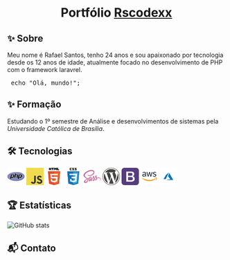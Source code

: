 <h1 align="center">Portfólio <a href="https://github.com/rscodexx">Rscodexx</a></h1>
  
<h2>✨ Sobre</h2>
<p> Meu nome é Rafael Santos, tenho 24 anos e sou apaixonado por tecnologia desde os 12 anos de idade, atualmente focado no desenvolvimento de PHP com o framework laravrel.</p>

<pre> echo "Olá, mundo!";</pre>

<h2>✨ Formação</h2>
<p> Estudando o 1º semestre de Análise e desenvolvimentos de sistemas pela <em>Universidade Católica de Brasília</em>.</p>

<h2>🛠 Tecnologias</h2>

<p>
<code><img height="40" src="https://raw.githubusercontent.com/github/explore/80688e429a7d4ef2fca1e82350fe8e3517d3494d/topics/php/php.png"></img></code>
<code><img height="40" src="https://raw.githubusercontent.com/github/explore/80688e429a7d4ef2fca1e82350fe8e3517d3494d/topics/javascript/javascript.png"></img></code>
<code><img height="40" src="https://raw.githubusercontent.com/github/explore/5c058a388828bb5fde0bcafd4bc867b5bb3f26f3/topics/html/html.png"></img></code>
<code><img height="40" src="https://raw.githubusercontent.com/github/explore/80688e429a7d4ef2fca1e82350fe8e3517d3494d/topics/css/css.png"></img></code>
<code><img height="40" src="https://raw.githubusercontent.com/github/explore/80688e429a7d4ef2fca1e82350fe8e3517d3494d/topics/sass/sass.png"></img></code>
<code><img height="40" src="https://raw.githubusercontent.com/github/explore/80688e429a7d4ef2fca1e82350fe8e3517d3494d/topics/wordpress/wordpress.png"></img></code>
<code><img height="40" src="https://raw.githubusercontent.com/github/explore/80688e429a7d4ef2fca1e82350fe8e3517d3494d/topics/bootstrap/bootstrap.png"></img></code>
<code><img height="40" src="https://raw.githubusercontent.com/github/explore/80688e429a7d4ef2fca1e82350fe8e3517d3494d/topics/aws/aws.png"></img></code>
<code><img height="40" src="https://raw.githubusercontent.com/github/explore/80688e429a7d4ef2fca1e82350fe8e3517d3494d/topics/azure/azure.png"></img></code>
</p>

<h2>🏆 Estatísticas</h2>

![GitHub stats](https://github-readme-stats.vercel.app/api?username=rscodexx&show_icons=true&theme=tokyonight)

<h2> 📬 Contato </h2>
